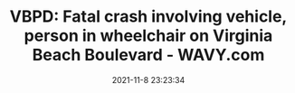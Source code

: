 ---
"title": "VBPD: Fatal crash involving vehicle, person in wheelchair on Virginia Beach Boulevard - WAVY.com"
"date": "2021-11-8 23:23:34"
"feed_name": "GOOGLENEWSCONSTRUCTION"
"feed_website": "https://news.google.com/search?q=construction%2Bincident&hl=en-US&gl=US&ceid=US:en"
"feed_rss": "https://news.google.com/rss/search?q=construction%2Bincident&hl=en-US&gl=US&ceid=US:en"
"link": "https://www.wavy.com/video/vbpd-fatal-crash-involving-vehicle-person-in-wheelchair-on-virginia-beach-boulevard/7134501/"
"source": "{'href': 'https://www.wavy.com', 'title': 'WAVY.com'}"
"file": "_posts/2021-1-1-e6138466c6c967d68c3f47f497f55c9c49a7b4b8.md"
"accident": "1"
"drilling": "0"
"dead": "1"
"injured": "0"
"arrested": "0"
"place": "virginia beach"
"where": "road site"
"causes": "crash"
"place_uri": "http://en.wikipedia.org/wiki/Virginia_Beach%2C_Virginia"
---